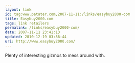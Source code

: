 ```yaml
---
layout: link
id: tag:www.patater.com,2007-11-11:/links/easybuy2000-com
title: Easybuy2000.com
tags: link retailers
permalink: /links/easybuy2000-com/
date: 2007-11-11 23:41:13
updated: 2010-12-19 03:36:44
uri: http://www.easybuy2000.com/
---
```

Plenty of interesting gizmos to mess around with.
